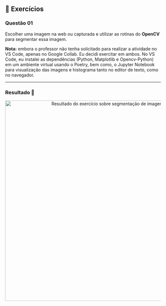 ## 📝 Exercícios

### Questão 01 

Escolher uma imagem na web ou capturada e utilizar as rotinas do **OpenCV** para segmentar essa imagem.

**Nota:** embora o professor não tenha solicitado para realizar a atividade no VS Code, apenas no Google Collab. Eu decidi exercitar em ambos. No VS Code, eu instalei as dependências (Python, Matplotlib e Opencv-Python) em um ambiente virtual usando o Poetry, bem como, o Jupyter Notebook para visualização das imagens e histograma tanto no editor de texto, como no navegador.

---

### Resultado 👀

<div align="center">
	<img  src="https://user-images.githubusercontent.com/79182711/223432979-3f6bd7d0-2d22-40eb-8690-2d83d246ee09.PNG"  alt="Resultado do exercício sobre segmentação de imagens"  title="Resultado do exercício sobre segmentação de imagens"  width="650" />
</div>